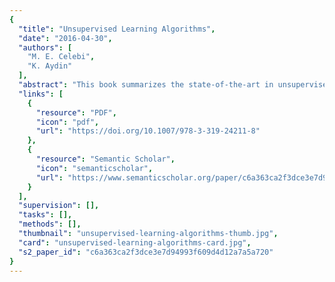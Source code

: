 ```yaml
---
{
  "title": "Unsupervised Learning Algorithms",
  "date": "2016-04-30",
  "authors": [
    "M. E. Celebi",
    "K. Aydin"
  ],
  "abstract": "This book summarizes the state-of-the-art in unsupervised learning. The contributors discuss how withthe proliferation of massive amounts of unlabeled data, unsupervised learning algorithms, which can automatically discover interesting and useful patterns in such data, have gained popularity among researchers and practitioners. The authors outline how these algorithms have found numerous applications including pattern recognition, market basket analysis, web mining, social network analysis, information retrieval, recommender systems, market research, intrusion detection, and fraud detection. They present how the difficulty of developing theoretically sound approaches that are amenable to objective evaluation have resulted in the proposal of numerous unsupervised learning algorithms over the past half-century. The intended audience includes researchers and practitioners who are increasingly using unsupervised learning algorithms to analyze their data. Topics of interest include anomaly detection, clustering, feature extraction, and applications of unsupervised learning. Each chapter is contributed by a leading expert in the field.",
  "links": [
    {
      "resource": "PDF",
      "icon": "pdf",
      "url": "https://doi.org/10.1007/978-3-319-24211-8"
    },
    {
      "resource": "Semantic Scholar",
      "icon": "semanticscholar",
      "url": "https://www.semanticscholar.org/paper/c6a363ca2f3dce3e7d94993f609d4d12a7a5a720"
    }
  ],
  "supervision": [],
  "tasks": [],
  "methods": [],
  "thumbnail": "unsupervised-learning-algorithms-thumb.jpg",
  "card": "unsupervised-learning-algorithms-card.jpg",
  "s2_paper_id": "c6a363ca2f3dce3e7d94993f609d4d12a7a5a720"
}
---
```


